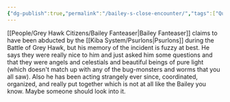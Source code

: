 ```yaml
---
{"dg-publish":true,"permalink":"/bailey-s-close-encounter/","tags":["Quest","GreyHawk","Faerun"]}
---
```


[[People/Grey Hawk Citizens/Bailey Fanteaser\|Bailey Fanteaser]] claims to have been abducted by the [[Kiba System/Psurlons\|Psurlons]] during the Battle of Grey Hawk, but his memory of the incident is fuzzy at best.  He says they were really nice to him and just asked him some questions and that they were angels and celestials and beautiful beings of pure light (which doesn't match up with any of the bug-monsters and worms that you all saw).  Also he has been acting strangely ever since, coordinated, organized, and really put together which is not at all like the Bailey you know.  Maybe someone should look into it.  